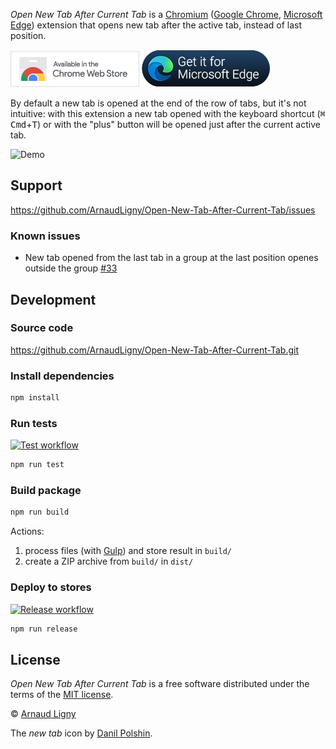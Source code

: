 _Open New Tab After Current Tab_ is a [Chromium](https://m.wikipedia.org/wiki/Chromium_(web_browser)) ([Google Chrome](https://chrome.google.com/webstore/detail/open-new-tab-after-curren/mmcgnaachjapbbchcpjihhgjhpfcnoan), [Microsoft Edge](https://microsoftedge.microsoft.com/addons/detail/open-new-tab-after-curren/deebimacbjlpdcfbpacpckoccjnojacb)) extension that opens new tab after the active tab, instead of last position.

[![Open New Tab After Current Tab available in the Chrome Web Store](docs/ChromeWebStoreBadgeWBorder.png)](https://chrome.google.com/webstore/detail/open-new-tab-after-curren/mmcgnaachjapbbchcpjihhgjhpfcnoan) [![Open New Tab After Current Tab available in Microsoft Edge Addons](docs/MicrosoftEdgeAddonsBadge.png)](https://microsoftedge.microsoft.com/addons/detail/open-new-tab-after-curren/deebimacbjlpdcfbpacpckoccjnojacb)

By default a new tab is opened at the end of the row of tabs, but it's not intuitive: with this extension a new tab opened with the keyboard shortcut (<kbd>⌘ Cmd</kbd>+<kbd>T</kbd>) or with the "plus" button will be opened just after the current active tab.

![Demo](docs/Open-New-Tab-After-Current-Tab.gif)

## Support

<https://github.com/ArnaudLigny/Open-New-Tab-After-Current-Tab/issues>

### Known issues

- New tab opened from the last tab in a group at the last position openes outside the group [#33](https://github.com/ArnaudLigny/Open-New-Tab-After-Current-Tab/issues/33)

## Development

### Source code

<https://github.com/ArnaudLigny/Open-New-Tab-After-Current-Tab.git>

### Install dependencies

```bash
npm install
```

### Run tests

<a href="https://github.com/ArnaudLigny/Open-New-Tab-After-Current-Tab/actions/workflows/test.yml"><img src="https://github.com/ArnaudLigny/Open-New-Tab-After-Current-Tab/actions/workflows/test.yml/badge.svg" alt="Test workflow" /></a>

```bash
npm run test
```

### Build package

```bash
npm run build
```

Actions:

1. process files (with [Gulp](https://gulpjs.com)) and store result in `build/`
2. create a ZIP archive from `build/` in `dist/`

### Deploy to stores

<a href="https://github.com/ArnaudLigny/Open-New-Tab-After-Current-Tab/actions/workflows/release.yml"><img src="https://github.com/ArnaudLigny/Open-New-Tab-After-Current-Tab/actions/workflows/release.yml/badge.svg" alt="Release workflow" /></a>

```bash
npm run release
```

## License

_Open New Tab After Current Tab_ is a free software distributed under the terms of the [MIT license](https://opensource.org/licenses/MIT).

© [Arnaud Ligny](https://arnaudligny.fr)

The _new tab_ icon by [Danil Polshin](https://thenounproject.com/everydaytemplate/).
